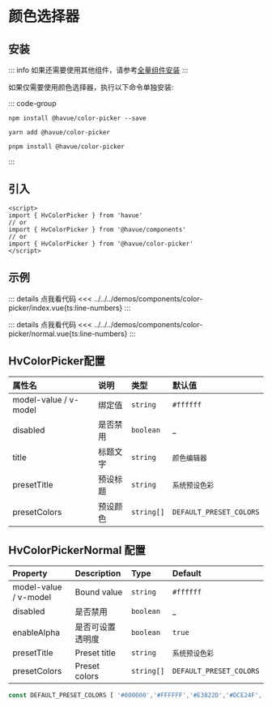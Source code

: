# 颜色选择器

## 安装

::: info
如果还需要使用其他组件，请参考[全量组件安装](./index.md)
:::

如果仅需要使用颜色选择器，执行以下命令单独安装:

::: code-group

```shell
npm install @havue/color-picker --save
```

```shell
yarn add @havue/color-picker
```

```shell
pnpm install @havue/color-picker
```

:::

## 引入

```vue
<script>
import { HvColorPicker } from 'havue'
// or 
import { HvColorPicker } from '@havue/components'
// or
import { HvColorPicker } from '@havue/color-picker'
</script>
```

## 示例

<script setup>
import Demo from '@/components/color-picker/index.vue'
import NormalDemo from '@/components/color-picker/normal.vue'
</script>

<Demo></Demo>

::: details 点我看代码
<<< ../../../demos/components/color-picker/index.vue{ts:line-numbers}
:::

<NormalDemo></NormalDemo>

::: details 点我看代码
<<< ../../../demos/components/color-picker/normal.vue{ts:line-numbers}
:::

## HvColorPicker配置

| 属性名                | 说明     | 类型         | 默认值                    |
| :-------------------- | :------- | :----------- | :------------------------ |
| model-value / v-model | 绑定值   | `string`   | `#ffffff`               |
| disabled <Badge type="tip" text="^1.2.0" />        | 是否禁用   | `boolean`   | _            |
| title                 | 标题文字 | `string`   | `颜色编辑器`            |
| presetTitle           | 预设标题 | `string`   | `系统预设色彩`          |
| presetColors          | 预设颜色 | `string[]` | `DEFAULT_PRESET_COLORS` |

## HvColorPickerNormal 配置 <Badge type="tip" text="^1.2.0" />

| Property              | Description   | Type         | Default                   |
| :-------------------- | :------------ | :----------- | :------------------------ |
| model-value / v-model | Bound value   | `string`   | `#ffffff`               |
| disabled              | 是否禁用   | `boolean`   | _            |
| enableAlpha           | 是否可设置透明度   | `boolean`   | `true`            |
| presetTitle           | Preset title  | `string`   | `系统预设色彩`          |
| presetColors          | Preset colors | `string[]` | `DEFAULT_PRESET_COLORS` |

```ts
const DEFAULT_PRESET_COLORS [ '#000000','#FFFFFF','#E3822D','#DCE24F','#1DCF69','#6DE5B9','#11A1F2','#AA43FF','#F0689C','#F8D28B','#606368','#E83C34','#EEBE29','#89F0AC','#2FBC9E','#56CCF2','#1C1DFA','#DC88F5','#D4C595','#C52F65']
```
